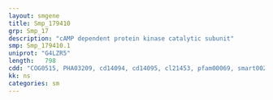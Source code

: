 ```yaml
---
layout: smgene
title: Smp_179410
grp: Smp_17
description: "cAMP dependent protein kinase catalytic subunit"
smp: Smp_179410.1
uniprot: "G4LZR5"
length:   798
cdd: "COG0515, PHA03209, cd14094, cd14095, cl21453, pfam00069, smart00220"
kk: ns
categories: sm
---
```


